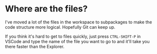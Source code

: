 # Where are the files?

I've moved a lot of the files in the workspace to subpackages to make the code structure more logical. Hopefully Git can keep up.

If you think it's hard to get to files quickly, just press `CTRL-SHIFT-P` in VSCode and type the name of the file you want to go to and it'll take you there faster than the Explorer.
